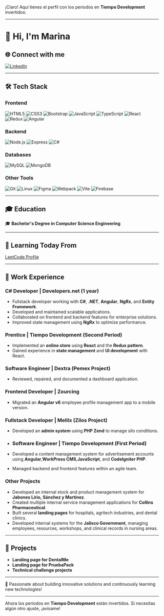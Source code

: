 ¡Claro! Aquí tienes el perfil con los periodos en **Tiempo Development** invertidos:

---

# 👋 Hi, I'm Marina

## 🌐 Connect with me
[![LinkedIn](https://img.shields.io/badge/LinkedIn-Profile-blue?logo=linkedin)](https://www.linkedin.com/in/perla-marina/)

---

## 🛠️ Tech Stack

### **Frontend**
![HTML5](https://img.shields.io/badge/HTML5-E34F26?style=flat&logo=html5&logoColor=white)
![CSS3](https://img.shields.io/badge/CSS3-1572B6?style=flat&logo=css3&logoColor=white)
![Bootstrap](https://img.shields.io/badge/Bootstrap-563D7C?style=flat&logo=bootstrap&logoColor=white)
![JavaScript](https://img.shields.io/badge/JavaScript-F7DF1E?style=flat&logo=javascript&logoColor=black)
![TypeScript](https://img.shields.io/badge/TypeScript-007ACC?style=flat&logo=typescript&logoColor=white)
![React](https://img.shields.io/badge/React-20232A?style=flat&logo=react&logoColor=61DAFB)
![Redux](https://img.shields.io/badge/Redux-764ABC?style=flat&logo=redux&logoColor=white)
![Angular](https://img.shields.io/badge/Angular-DD0031?style=flat&logo=angular&logoColor=white)

### **Backend**
![Node.js](https://img.shields.io/badge/Node.js-43853D?style=flat&logo=node.js&logoColor=white)
![Express](https://img.shields.io/badge/Express-000000?style=flat&logo=express&logoColor=white)
![C#](https://img.shields.io/badge/C%23-239120?style=flat&logo=csharp&logoColor=white)

### **Databases**
![MySQL](https://img.shields.io/badge/MySQL-4479A1?style=flat&logo=mysql&logoColor=white)
![MongoDB](https://img.shields.io/badge/MongoDB-4EA94B?style=flat&logo=mongodb&logoColor=white)

### **Other Tools**
![Git](https://img.shields.io/badge/Git-F05032?style=flat&logo=git&logoColor=white)
![Linux](https://img.shields.io/badge/Linux-FCC624?style=flat&logo=linux&logoColor=black)
![Figma](https://img.shields.io/badge/Figma-F24E1E?style=flat&logo=figma&logoColor=white)
![Webpack](https://img.shields.io/badge/Webpack-8DD6F9?style=flat&logo=webpack&logoColor=black)
![Vite](https://img.shields.io/badge/Vite-646CFF?style=flat&logo=vite&logoColor=white)
![Firebase](https://img.shields.io/badge/Firebase-FFCA28?style=flat&logo=firebase&logoColor=black)

---

## 🎓 Education
🎓 **Bachelor's Degree in Computer Science Engineering**

---

## 🚀 Learning Today From
[LeetCode Profile](https://leetcode.com/Ambarjs/)

---

## 💼 Work Experience

### **C# Developer | Developers.net (1 year)**
- Fullstack developer working with **C#**, **.NET**, **Angular**, **NgRx**, and **Entity Framework**.
- Developed and maintained scalable applications.
- Collaborated on frontend and backend features for enterprise solutions.
- Improved state management using **NgRx** to optimize performance.


### **Prentice | Tiempo Development (Second Period)**
- Implemented an **online store** using **React** and the **Redux pattern**.
- Gained experience in **state management** and **UI development** with React.


### **Software Engineer | Dextra (Pemex Project)**
- Reviewed, repaired, and documented a dashboard application.

### **Frontend Developer | Zourcing**
- Migrated an **Angular v6** employee profile management app to a mobile version.

### **Fullstack Developer | Melilx (Zilos Project)**
- Developed an **admin system** using **PHP Zend** to manage silo conditions.
  
- ### **Software Engineer | Tiempo Development (First Period)**
- Developed a content management system for advertisement accounts using **Angular**,**WorkPress CMS**,**JavaScript**, and **CodeIgniter PHP**.
- Managed backend and frontend features within an agile team.


### **Other Projects**
- Developed an internal stock and product management system for **Jabones Lirio, Sánchez y Martínez**.
- Created multiple internal service management applications for **Collins Pharmaceutical**.
- Built several **landing pages** for hospitals, agritech industries, and dental clinics.
- Developed internal systems for the **Jalisco Government**, managing employees, resources, workshops, and clinical records in nursing areas.

---

## 🌟 Projects
- **Landing page for DentalMe**
- **Landing page for PruebaPack**
- **Technical challenge projects**

---

🚀 Passionate about building innovative solutions and continuously learning new technologies!

---

Ahora los periodos en **Tiempo Development** están invertidos. Si necesitas algún otro ajuste, ¡avísame!
